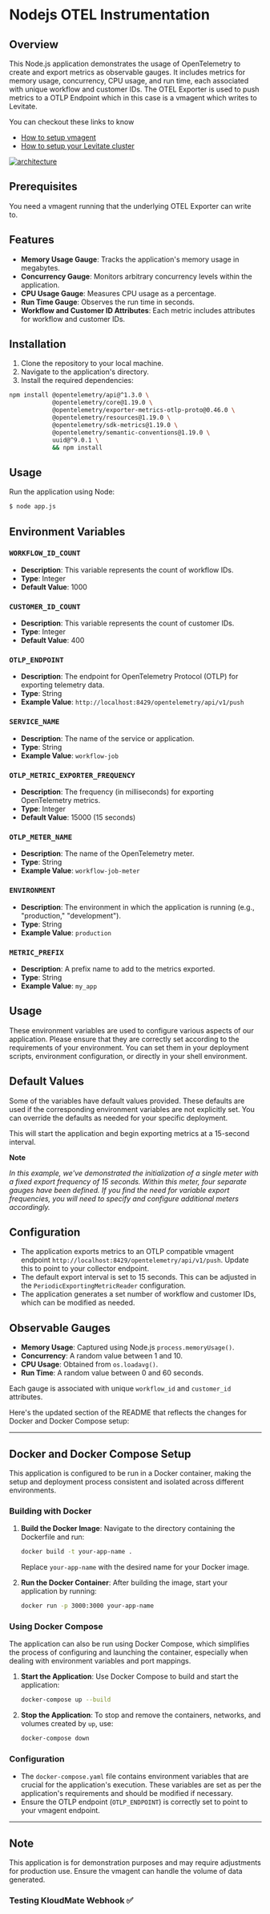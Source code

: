 # Nodejs OTEL Instrumentation

## Overview

This Node.js application demonstrates the usage of OpenTelemetry to create and export metrics as observable gauges. It
includes metrics for memory usage, concurrency, CPU usage, and run time, each associated with unique workflow and
customer IDs. The OTEL Exporter is used to push metrics to a OTLP Endpoint which in this case is a vmagent which writes
to Levitate.

You can checkout these links to know

- [How to setup vmagent](https://docs.last9.io/docs/levitate-integrations-vmagent)
- [How to setup your Levitate cluster](https://docs.last9.io/docs/levitate-onboard)

[![architecture](https://mermaid.ink/img/pako:eNptkcluAyEMhl8F-Zz2AThEapXeukidnCou1uBMiYalYFJFUd69ziz00HIAbD7_xvYF-mgJNBT6qhR62jkcMnoTlKyEmV3vEgZWr8Idy0NKCosycDPvj0WJw8Bf-uRxIDkndjH-457p5BiZZrBZ-273uOIt8d12uyhp1VGwyiKjqsWFQb0lCnsayRPn8xy3sBK1ymr1Tj6K_Hd2snNs6U2ADXjKHp2VZlxuCgb4U_QMaLlaOmAdpxKugmLl2J1DD5pzpQ3UJH9Zewf6gGNp3ifrOObmlLI_YvyFaHp-macwDeP6A9khjCg?type=png)](https://mermaid.live/edit#pako:eNptkcluAyEMhl8F-Zz2AThEapXeukidnCou1uBMiYalYFJFUd69ziz00HIAbD7_xvYF-mgJNBT6qhR62jkcMnoTlKyEmV3vEgZWr8Idy0NKCosycDPvj0WJw8Bf-uRxIDkndjH-457p5BiZZrBZ-273uOIt8d12uyhp1VGwyiKjqsWFQb0lCnsayRPn8xy3sBK1ymr1Tj6K_Hd2snNs6U2ADXjKHp2VZlxuCgb4U_QMaLlaOmAdpxKugmLl2J1DD5pzpQ3UJH9Zewf6gGNp3ifrOObmlLI_YvyFaHp-macwDeP6A9khjCg)

## Prerequisites

You need a vmagent running that the underlying OTEL Exporter can write to.

## Features

- **Memory Usage Gauge**: Tracks the application's memory usage in megabytes.
- **Concurrency Gauge**: Monitors arbitrary concurrency levels within the application.
- **CPU Usage Gauge**: Measures CPU usage as a percentage.
- **Run Time Gauge**: Observes the run time in seconds.
- **Workflow and Customer ID Attributes**: Each metric includes attributes for workflow and customer IDs.

## Installation

1. Clone the repository to your local machine.
2. Navigate to the application's directory.
3. Install the required dependencies:

```bash
npm install @opentelemetry/api@^1.3.0 \
            @opentelemetry/core@1.19.0 \
            @opentelemetry/exporter-metrics-otlp-proto@0.46.0 \
            @opentelemetry/resources@1.19.0 \
            @opentelemetry/sdk-metrics@1.19.0 \
            @opentelemetry/semantic-conventions@1.19.0 \
            uuid@^9.0.1 \
            && npm install
```

## Usage

Run the application using Node:

```bash
$ node app.js
```

## Environment Variables

### `WORKFLOW_ID_COUNT`

- **Description**: This variable represents the count of workflow IDs.
- **Type**: Integer
- **Default Value**: 1000

### `CUSTOMER_ID_COUNT`

- **Description**: This variable represents the count of customer IDs.
- **Type**: Integer
- **Default Value**: 400

### `OTLP_ENDPOINT`

- **Description**: The endpoint for OpenTelemetry Protocol (OTLP) for exporting telemetry data.
- **Type**: String
- **Example Value**: `http://localhost:8429/opentelemetry/api/v1/push`

### `SERVICE_NAME`

- **Description**: The name of the service or application.
- **Type**: String
- **Example Value**: `workflow-job`

### `OTLP_METRIC_EXPORTER_FREQUENCY`

- **Description**: The frequency (in milliseconds) for exporting OpenTelemetry metrics.
- **Type**: Integer
- **Default Value**: 15000 (15 seconds)

### `OTLP_METER_NAME`

- **Description**: The name of the OpenTelemetry meter.
- **Type**: String
- **Example Value**: `workflow-job-meter`

### `ENVIRONMENT`

- **Description**: The environment in which the application is running (e.g., "production," "development").
- **Type**: String
- **Example Value**: `production`

### `METRIC_PREFIX`

- **Description**: A prefix name to add to the metrics exported.
- **Type**: String
- **Example Value**: `my_app`

## Usage

These environment variables are used to configure various aspects of our application. Please ensure that they are
correctly set according to the requirements of your environment. You can set them in your deployment scripts,
environment configuration, or directly in your shell environment.

## Default Values

Some of the variables have default values provided. These defaults are used if the corresponding environment variables
are not explicitly set. You can override the defaults as needed for your specific deployment.

This will start the application and begin exporting metrics at a 15-second interval.

**Note**

_In this example, we've demonstrated the initialization of a single meter with a fixed export frequency of 15 seconds.
Within this meter, four separate gauges have been defined. If you find the need for variable export frequencies, you
will need to specify and configure additional meters accordingly._

## Configuration

- The application exports metrics to an OTLP compatible vmagent
  endpoint `http://localhost:8429/opentelemetry/api/v1/push`.
  Update this to point to your collector endpoint.
- The default export interval is set to 15 seconds. This can be adjusted in the `PeriodicExportingMetricReader`
  configuration.
- The application generates a set number of workflow and customer IDs, which can be modified as needed.

## Observable Gauges

- **Memory Usage**: Captured using Node.js `process.memoryUsage()`.
- **Concurrency**: A random value between 1 and 10.
- **CPU Usage**: Obtained from `os.loadavg()`.
- **Run Time**: A random value between 0 and 60 seconds.

Each gauge is associated with unique `workflow_id` and `customer_id` attributes.

Here's the updated section of the README that reflects the changes for Docker and Docker Compose setup:

---

## Docker and Docker Compose Setup

This application is configured to be run in a Docker container, making the setup and deployment process consistent and
isolated across different environments.

### Building with Docker

1. **Build the Docker Image**:
   Navigate to the directory containing the Dockerfile and run:
   ```bash
   docker build -t your-app-name .
   ```
   Replace `your-app-name` with the desired name for your Docker image.

2. **Run the Docker Container**:
   After building the image, start your application by running:
   ```bash
   docker run -p 3000:3000 your-app-name
   ```

### Using Docker Compose

The application can also be run using Docker Compose, which simplifies the process of configuring and launching the
container, especially when dealing with environment variables and port mappings.

1. **Start the Application**:
   Use Docker Compose to build and start the application:
   ```bash
   docker-compose up --build
   ```

2. **Stop the Application**:
   To stop and remove the containers, networks, and volumes created by `up`, use:
   ```bash
   docker-compose down
   ```

### Configuration

- The `docker-compose.yaml` file contains environment variables that are crucial for the application's execution. These
  variables are set as per the application's requirements and should be modified if necessary.
- Ensure the OTLP endpoint (`OTLP_ENDPOINT`) is correctly set to point to your vmagent endpoint.

---

## Note

This application is for demonstration purposes and may require adjustments for production use. Ensure the vmagent can
handle the volume of data generated.
### Testing KloudMate Webhook ✅
